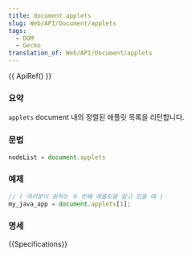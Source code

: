 ```yaml
---
title: document.applets
slug: Web/API/Document/applets
tags:
  - DOM
  - Gecko
translation_of: Web/API/Document/applets
---
```


{{ ApiRef() }}

### 요약

`applets` document 내의 정렬된 애플릿 목록을 리턴합니다.

### 문법

```js
nodeList = document.applets
```

### 예제

```js
// ( 여러분이 원하는 두 번째 애플릿을 알고 있을 때 )
my_java_app = document.applets[1];
```

### 명세

{{Specifications}}
